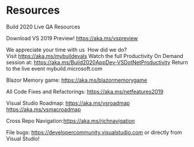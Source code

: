 # Resources
Build 2020 Live QA Resources

Download VS 2019 Preview! https://aka.ms/vspreview 

We appreciate your time with us 
How did we do? Visit https://aka.ms/mybuildevals
Watch the full Productivity On Demand session at: https://aka.ms/Build2020AppDev-VSDotNetProductivity
Return to the live event mybuild.microsoft.com

Blazor Memory game: https://aka.ms/blazormemorygame

All Code Fixes and Refactorings: https://aka.ms/netfeatures2019 

Visual Studio Roadmap:
https://aka.ms/vsroadmap 
https://aka.ms/vsmacroadmap

Cross Repo Navigation:https://aka.ms/richnavigation

File bugs:
https://developercommunity.visualstudio.com 
or directly from Visual Studio!


